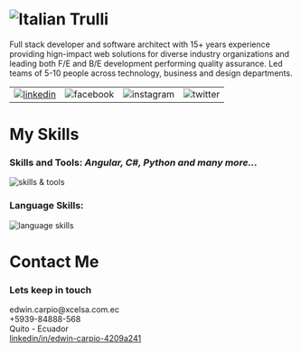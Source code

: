 <h1>
  <img src="https://user-images.githubusercontent.com/87832989/126723114-67c4cc45-33a4-49ed-9722-bac6482f2659.png" alt="Italian Trulli">
</h1>

Full stack developer and software architect with 15+ years experience providing hign-impact web solutions for diverse industry organizations and leading both F/E and B/E development performing quality assurance. Led teams of 5-10 people across technology, business and design departments.

<table style="width:100%; border:none;">
  <tr>
    <td>
      <a href="https://www.linkedin.com/in/edwin-carpio-4209a241">
        <img src="https://user-images.githubusercontent.com/87832989/126814462-de4ee217-2c96-4709-a9d8-a56281dddc3a.png" alt="linkedin">
      </a>
    </td>
    <td>
      <a>
        <img src="https://user-images.githubusercontent.com/87832989/126814459-6ee4f720-f8d7-49d9-aaf7-657cb8e3c8d0.png" alt="facebook">
      </a>
    </td>
    <td>
      <a>
        <img src="https://user-images.githubusercontent.com/87832989/126814461-aa1610c6-1437-4110-807a-de3b5346b741.png" alt="instagram">
      </a>
    </td>
    <td>
      <a>
        <img src="https://user-images.githubusercontent.com/87832989/126814464-bc972ed2-056e-45b9-ac32-6b136e1446c5.png" alt="twitter">
      </a>
    </td>
  </tr>
</table>

<h1>My Skills</h1>
<h3>Skills and Tools: <i>Angular, C#, Python and many more...</i></h3>
<img src="https://user-images.githubusercontent.com/87832989/126824399-e808ee7e-3c0a-40cf-bfe2-9a7f96d8242d.png" alt="skills & tools">

<h3>Language Skills:</h3>
<img src="https://user-images.githubusercontent.com/87832989/126826020-d881dd06-98de-445d-8491-830518b241dd.png" alt="language skills">

<h1>Contact Me</h1>
<h3>Lets keep in touch</h3>
edwin.carpio@xcelsa.com.ec<br>
+5939-84888-568<br>
Quito - Ecuador<br>
<a href="https://www.linkedin.com/in/edwin-carpio-4209a241">linkedin/in/edwin-carpio-4209a241</a>


